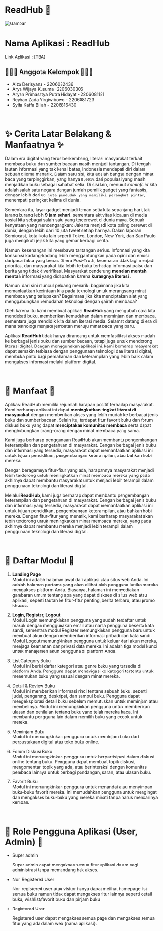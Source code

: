 # ReadHub 📘

![Gambar](https://user-images.githubusercontent.com/119391657/274220189-b1b56c7b-ab75-436d-acce-fecd40950538.png)

# Nama Aplikasi : ReadHub	

Link Aplikasi : 	[TBA]

## 🙋🏻‍♀️ Anggota Kelompok	🙋🏻‍♂️
* Aiza Derisyana - 2206082436
* Arya Wijaya Kusuma -2206030306
* Aryan Primasatya Putra Hidayat - 2206081181
* Reyhan Zada Virgiwibowo - 2206081723
* Syifa Kaffa Billah - 2206816430

<br>

# ✨ Cerita Latar Belakang & Manfaatnya ✨

Dalam era digital yang terus berkembang, literasi masyarakat terkait membaca buku dan sumber bacaan masih menjadi tantangan.  Di tengah lautan informasi yang tak kenal batas, Indonesia mendapati diri dalam sebuah dilema menarik. Dalam satu sisi, kita adalah bangsa dengan minat baca yang terpinggirkan, yang hanya `0,001%` dari populasi yang masih menjadikan buku sebagai sahabat setia. Di sisi lain, menurut *kominfo.id* kita adalah salah satu negara dengan jumlah pemilik gadget yang fantastis, dengan lebih dari `60 juta penduduk yang memiliki perangkat pintar`, menempati peringkat kelima di dunia.

Sementara itu, layar gadget menjadi teman setia kita sepanjang hari, tak jarang kurang lebih **9 jam sehari**, sementara aktivitas kicauan di media sosial kita sebagai salah satu yang tercerewet di dunia maya. Sebuah kenyataan yang mencengangkan: Jakarta menjadi kota paling cerewet di dunia, dengan lebih dari 10 juta tweet setiap harinya. Dalam laporan Semiocast, kota-kota lain seperti Tokyo, London, New York, dan Sao Paulo juga mengikuti jejak kita yang gemar berbagi cerita.

Namun, kesenangan ini membawa tantangan serius. Informasi yang kita konsumsi kadang-kadang lebih menggantungkan pada opini dan emosi daripada fakta yang benar. Di era Post-Truth, kebenaran tidak lagi menjadi prioritas, dan masyarakat kita lebih terbuka terhadap informasi palsu dan berita yang tidak diverifikasi. Masyarakat cenderung **menelan mentah mentah** informasi yang didapatkan karena **kurangnya literasi** .

Namun, dari sini muncul peluang menarik: bagaimana jika kita memanfaatkan kecintaan kita pada teknologi untuk merangsang minat membaca yang terlupakan? Bagaimana jika kita menciptakan alat yang menggabungkan kemudahan teknologi dengan gairah membaca?

Oleh karena itu kami membuat aplikasi **ReadHub** yang mengubah cara kita mendekati buku, memberikan kemudahan dalam meminjam dan membaca, sementara juga mendidik kita dalam literasi media. Selamat datang di era di mana teknologi menjadi jembatan menuju minat baca yang baru. 

Aplikasi **ReadHub** tidak hanya dirancang untuk memfasilitasi akses mudah ke berbagai jenis buku dan sumber bacaan, tetapi juga untuk mendorong literasi digital. Dengan menggunakan aplikasi ini, kami berharap masyarakat dapat semakin terbiasa dengan penggunaan teknologi dan literasi digital, membuka pintu bagi pemahaman dan keterampilan yang lebih baik dalam mengakses informasi melalui platform digital.

<br>


# 💫 Manfaat 💫
Aplikasi ReadHub memiliki sejumlah harapan positif terhadap masyarakat. Kami berharap aplikasi ini  dapat **meningkatkan tingkat literasi di masyarakat** dengan memberikan akses yang lebih mudah ke berbagai jenis buku dan sumber bacaan. Selain itu, terdapat fitur favorit buku dan forum diskusi buku yang dapat **menciptakan komunitas membaca** serta dapat menghubungkan orang-orang dengan minat membaca yang sama.

Kami juga berharap penggunaan ReadHub akan membantu pengembangan keterampilan dan pengetahuan di masyarakat. Dengan berbagai jenis buku dan informasi yang tersedia, masyarakat dapat memanfaatkan aplikasi ini untuk tujuan pendidikan, pengembangan keterampilan, atau bahkan hobi mereka.

Dengan beragamnya fitur-fitur yang ada, harapannya masyarakat menjadi lebih terdorong untuk meningkatkan minat membaca mereka yang pada akhirnya dapat  membantu masyarakat untuk menjadi lebih terampil dalam penggunaan teknologi dan literasi digital.


Melalui **ReadHub**, kami juga berharap dapat membantu pengembangan keterampilan dan pengetahuan di masyarakat. Dengan berbagai jenis buku dan informasi yang tersedia, masyarakat dapat memanfaatkan aplikasi ini untuk tujuan pendidikan, pengembangan keterampilan, atau bahkan hobi mereka. Dengan fitur-fitur yang menarik, kami berharap masyarakat akan lebih terdorong untuk meningkatkan minat membaca mereka, yang pada akhirnya dapat membantu mereka menjadi lebih terampil dalam penggunaan teknologi dan literasi digital.

<br>

# 💼  Daftar Modul 💼
1. **Landing Page** <br> 
Modul ini adalah halaman awal dari aplikasi atau situs web Anda. Ini adalah halaman pertama yang akan dilihat oleh pengguna ketika mereka mengakses platform Anda. Biasanya, halaman ini menyediakan gambaran umum tentang apa yang dapat diakses di situs web atau aplikasi, seperti tautan ke fitur-fitur penting, berita terbaru, atau promo khusus.

2. **Login, Register, Logout** <br>
Modul Login memungkinkan pengguna yang sudah terdaftar untuk masuk dengan menggunakan email atau nama pengguna beserta kata sandi, sementara modul Register memungkinkan pengguna baru untuk membuat akun dengan memberikan informasi pribadi dan kata sandi. Modul Logout memungkinkan pengguna untuk keluar dari akun mereka, menjaga keamanan dan privasi data mereka. Ini adalah tiga modul kunci untuk manajemen akun pengguna di platform Anda.

3.  List Category Buku  <br>
Modul ini berisi daftar kategori atau genre buku yang tersedia di platform Anda. Pengguna dapat menavigasi ke kategori tertentu untuk menemukan buku yang sesuai dengan minat mereka.

4. Detail & Review Buku <br>
Modul ini memberikan informasi rinci tentang sebuah buku, seperti judul, pengarang, deskripsi, dan sampul buku. Pengguna dapat mengeksplorasi detail buku sebelum memutuskan untuk meminjam atau membelinya.  Modul ini memungkinkan pengguna untuk memberikan ulasan dan penilaian tentang buku yang telah mereka baca. Ini membantu pengguna lain dalam memilih buku yang cocok untuk mereka.

5. Meminjam Buku <br>
Modul ini memungkinkan pengguna untuk meminjam buku dari perpustakaan digital atau toko buku online. 

6. Forum Diskusi Buku <br>
Modul ini memungkinkan pengguna untuk berpartisipasi dalam diskusi online tentang buku. Pengguna dapat membuat topik diskusi, mengomentari topik yang ada, atau berinteraksi dengan komunitas pembaca lainnya untuk berbagi pandangan, saran, atau ulasan buku.

7. Favorit Buku   <br>
Modul ini memungkinkan pengguna untuk menandai atau menyimpan buku-buku favorit mereka. Ini memudahkan pengguna untuk mengingat dan mengakses buku-buku yang mereka minati tanpa harus mencarinya kembali.

<br>


# 🌈 Role Pengguna Aplikasi (User, Admin) 🌈
- Super admin 

  Super admin dapat mengakses semua fitur aplikasi dalam segi administrasi tanpa memandang hak akses.

- Non Registered User

  Non registered user atau visitor hanya dapat melihat homepage list semua buku namun tidak dapat mengakses fitur lainnya seperti detail buku, wishlist/favorit buku dan pinjam buku

- Registered User
  
  Registered user dapat mengakses semua page dan mengakses semua fitur yang ada dalam web {nama aplikasi}.

